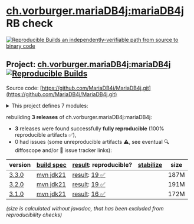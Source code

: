 [ch.vorburger.mariaDB4j:mariaDB4j](https://central.sonatype.com/artifact/ch.vorburger.mariaDB4j/mariaDB4j/versions) RB check
=======

[![Reproducible Builds](https://reproducible-builds.org/images/logos/rb.svg) an independently-verifiable path from source to binary code](https://reproducible-builds.org/)

## Project: [ch.vorburger.mariaDB4j:mariaDB4j](https://central.sonatype.com/artifact/ch.vorburger.mariaDB4j/mariaDB4j/versions) [![Reproducible Builds](https://img.shields.io/endpoint?url=https://raw.githubusercontent.com/jvm-repo-rebuild/reproducible-central/master/content/ch/vorburger/mariaDB4j/badge.json)](https://github.com/jvm-repo-rebuild/reproducible-central/blob/master/content/ch/vorburger/mariaDB4j/README.md)

Source code: [https://github.com/MariaDB4j/MariaDB4j.git](https://github.com/MariaDB4j/MariaDB4j.git)

<details><summary>This project defines 7 modules:</summary>

* [ch.vorburger.mariaDB4j:mariaDB4j](https://central.sonatype.com/artifact/ch.vorburger.mariaDB4j/mariaDB4j/overview)
* [ch.vorburger.mariaDB4j:mariaDB4j-app](https://central.sonatype.com/artifact/ch.vorburger.mariaDB4j/mariaDB4j-app/overview)
* [ch.vorburger.mariaDB4j:mariaDB4j-core](https://central.sonatype.com/artifact/ch.vorburger.mariaDB4j/mariaDB4j-core/overview)
* [ch.vorburger.mariaDB4j:mariaDB4j-junit](https://central.sonatype.com/artifact/ch.vorburger.mariaDB4j/mariaDB4j-junit/overview)
* [ch.vorburger.mariaDB4j:mariaDB4j-maven-plugin](https://central.sonatype.com/artifact/ch.vorburger.mariaDB4j/mariaDB4j-maven-plugin/overview)
* [ch.vorburger.mariaDB4j:mariaDB4j-pom](https://central.sonatype.com/artifact/ch.vorburger.mariaDB4j/mariaDB4j-pom/overview)
* [ch.vorburger.mariaDB4j:mariaDB4j-springboot](https://central.sonatype.com/artifact/ch.vorburger.mariaDB4j/mariaDB4j-springboot/overview)
</details>

rebuilding **3 releases** of ch.vorburger.mariaDB4j:mariaDB4j:
- **3** releases were found successfully **fully reproducible** (100% reproducible artifacts :white_check_mark:),
- 0 had issues (some unreproducible artifacts :warning:, see eventual :mag: diffoscope and/or :memo: issue tracker links):

| version | [build spec](/BUILDSPEC.md) | [result](https://reproducible-builds.org/docs/jvm/): reproducible? | [stabilize](https://github.com/google/oss-rebuild/blob/main/cmd/stabilize/README.md) | size |
| -- | --------- | ------ | ------ | -- |
| [3.3.0](https://central.sonatype.com/artifact/ch.vorburger.mariaDB4j/mariaDB4j/3.3.0/pom) | [mvn jdk21](mariaDB4j-pom-3.3.0.buildspec) | [result](mariaDB4j-pom-3.3.0.buildinfo): [19 :white_check_mark: ](mariaDB4j-pom-3.3.0.buildcompare) | | 187M |
| [3.2.0](https://central.sonatype.com/artifact/ch.vorburger.mariaDB4j/mariaDB4j/3.2.0/pom) | [mvn jdk21](mariaDB4j-pom-3.2.0.buildspec) | [result](mariaDB4j-pom-3.2.0.buildinfo): [19 :white_check_mark: ](mariaDB4j-pom-3.2.0.buildcompare) | | 191M |
| [3.1.0](https://central.sonatype.com/artifact/ch.vorburger.mariaDB4j/mariaDB4j/3.1.0/pom) | [mvn jdk21](mariaDB4j-pom-3.1.0.buildspec) | [result](mariaDB4j-pom-3.1.0.buildinfo): [16 :white_check_mark: ](mariaDB4j-pom-3.1.0.buildcompare) | | 172M |

<i>(size is calculated without javadoc, that has been excluded from reproducibility checks)</i>
